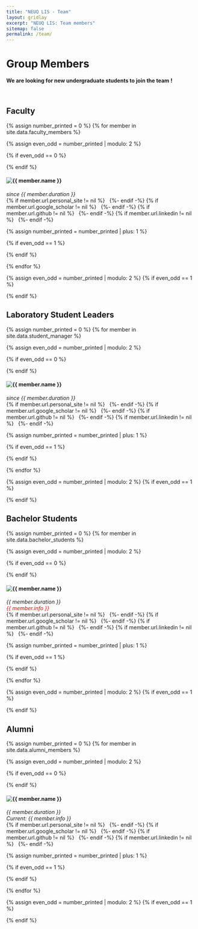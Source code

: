```yaml
---
title: "NEUQ LIS - Team"
layout: gridlay
excerpt: "NEUQ LIS: Team members"
sitemap: false
permalink: /team/
---
```


# Group Members

 **We are  looking for new undergraduate students to join the team** **!**


<!-- Jump to [faculty](#faculty), [PhD students](#phd-students), [master students](#master-(research)-students), [alumni](#alumni). -->
 <!-- [administrative support](#administrative-support), [lab visitors](#lab-visitors). -->



<br>

## Faculty 
{% assign number_printed = 0 %}
{% for member in site.data.faculty_members %}

{% assign even_odd = number_printed | modulo: 2 %}

{% if even_odd == 0 %}
<div class="row">
{% endif %}

<div class="col-sm-6 clearfix">
  <img src="{{ site.url }}{{ site.baseurl }}/images/teampic/{{ member.photo }}" class="avatar_img"  style="float: left" />
  <h4>{{ member.name }}</h4>
  <i>
    since {{ member.duration }} 
    <!-- <br>
    co-supervised with {{ member.cosupervision }} -->
  </i>
  <br>
  {% if member.url.personal_site != nil %}
  <a href="{{ member.url.personal_site }}" target="_blank"><i class="fa-solid fa-house"></i></a> &nbsp;
  {%- endif -%}
  {% if member.url.google_scholar != nil %}
  <a href="{{ member.url.google_scholar }}" target="_blank"><i class="fa-brands fa-google"></i></a> &nbsp;
  {%- endif -%}
  {% if member.url.github != nil %}
  <a href="{{ member.url.github }}" target="_blank"><i class="fa-brands fa-github"></i></a> &nbsp;
  {%- endif -%}
  {% if member.url.linkedin != nil %}
  <a href="{{ member.url.linkedin }}" target="_blank"><i class="fa-brands fa-linkedin"></i></a> &nbsp;
  {%- endif -%}
  <!-- <i class="fa fa-envelope"></i> -->
  <!-- <ul style="overflow: hidden">
  </ul> -->

</div>

{% assign number_printed = number_printed | plus: 1 %}

{% if even_odd == 1 %}
</div>
{% endif %}

{% endfor %}

{% assign even_odd = number_printed | modulo: 2 %}
{% if even_odd == 1 %}
</div>
{% endif %}

<br>


##  Laboratory Student Leaders
{% assign number_printed = 0 %}
{% for member in site.data.student_manager %}

{% assign even_odd = number_printed | modulo: 2 %}

{% if even_odd == 0 %}
<div class="row">
{% endif %}

<div class="col-sm-6 clearfix">
  <img src="{{ site.url }}{{ site.baseurl }}/images/teampic/{{ member.photo }}" class="avatar_img"  style="float: left" />
  <h4>{{ member.name }}</h4>
  <i>
    since {{ member.duration }} 
    <!-- co-supervised with {{ member.cosupervision }} -->
  </i>
  <br>
  {% if member.url.personal_site != nil %}
  <a href="{{ member.url.personal_site }}" target="_blank"><i class="fa-solid fa-house"></i></a> &nbsp;
  {%- endif -%}
  {% if member.url.google_scholar != nil %}
  <a href="{{ member.url.google_scholar }}" target="_blank"><i class="fa-brands fa-google"></i></a> &nbsp;
  {%- endif -%}
  {% if member.url.github != nil %}
  <a href="{{ member.url.github }}" target="_blank"><i class="fa-brands fa-github"></i></a> &nbsp;
  {%- endif -%}
  {% if member.url.linkedin != nil %}
  <a href="{{ member.url.linkedin }}" target="_blank"><i class="fa-brands fa-linkedin"></i></a> &nbsp;
  {%- endif -%}
  <!-- <ul style="overflow: hidden">
  </ul> -->

</div>

{% assign number_printed = number_printed | plus: 1 %}

{% if even_odd == 1 %}
</div>
{% endif %}

{% endfor %}

{% assign even_odd = number_printed | modulo: 2 %}
{% if even_odd == 1 %}
</div>
{% endif %}

<br>






## Bachelor  Students
{% assign number_printed = 0 %}
{% for member in site.data.bachelor_students %}

{% assign even_odd = number_printed | modulo: 2 %}

{% if even_odd == 0 %}
<div class="row">
{% endif %}

<div class="col-sm-6 clearfix">
  <img src="{{ site.url }}{{ site.baseurl }}/images/teampic/{{ member.photo }}" class="avatar_img"  style="float: left" />
  <h4>{{ member.name }}</h4>
  <i>
    {{ member.duration }} 
    <br>
  <span style="color: red;">{{ member.info }}</span>
  </i>
  <br>
  {% if member.url.personal_site != nil %}
  <a href="{{ member.url.personal_site }}" target="_blank"><i class="fa-solid fa-house"></i></a> &nbsp;
  {%- endif -%}
  {% if member.url.google_scholar != nil %}
  <a href="{{ member.url.google_scholar }}" target="_blank"><i class="fa-brands fa-google"></i></a> &nbsp;
  {%- endif -%}
  {% if member.url.github != nil %}
  <a href="{{ member.url.github }}" target="_blank"><i class="fa-brands fa-github"></i></a> &nbsp;
  {%- endif -%}
  {% if member.url.linkedin != nil %}
  <a href="{{ member.url.linkedin }}" target="_blank"><i class="fa-brands fa-linkedin"></i></a> &nbsp;
  {%- endif -%}
  <!-- <ul style="overflow: hidden">
  </ul> -->

</div>

{% assign number_printed = number_printed | plus: 1 %}

{% if even_odd == 1 %}
</div>
{% endif %}

{% endfor %}

{% assign even_odd = number_printed | modulo: 2 %}
{% if even_odd == 1 %}
</div>
{% endif %}

<br>

## Alumni

{% assign number_printed = 0 %}
{% for member in site.data.alumni_members %}

{% assign even_odd = number_printed | modulo: 2 %}

{% if even_odd == 0 %}
<div class="row">
{% endif %}

<div class="col-sm-6 clearfix">
  <img src="{{ site.url }}{{ site.baseurl }}/images/teampic/{{ member.photo }}" class="avatar_img"  style="float: left" />
  <h4>{{ member.name }}</h4>
  <i>
    {{ member.duration }} 
    <br>
    <!-- co-supervised with {{ member.cosupervision }}
    <br>  -->
    Current: {{ member.info }}
  </i>
  <br>
  {% if member.url.personal_site != nil %}
  <a href="{{ member.url.personal_site }}" target="_blank"><i class="fa-solid fa-house"></i></a> &nbsp;
  {%- endif -%}
  {% if member.url.google_scholar != nil %}
  <a href="{{ member.url.google_scholar }}" target="_blank"><i class="fa-brands fa-google"></i></a> &nbsp;
  {%- endif -%}
  {% if member.url.github != nil %}
  <a href="{{ member.url.github }}" target="_blank"><i class="fa-brands fa-github"></i></a> &nbsp;
  {%- endif -%}
  {% if member.url.linkedin != nil %}
  <a href="{{ member.url.linkedin }}" target="_blank"><i class="fa-brands fa-linkedin"></i></a> &nbsp;
  {%- endif -%}
  <!-- <ul style="overflow: hidden">
  </ul> -->
  
</div>

{% assign number_printed = number_printed | plus: 1 %}

{% if even_odd == 1 %}
</div>
{% endif %}

{% endfor %}

{% assign even_odd = number_printed | modulo: 2 %}
{% if even_odd == 1 %}
</div>
{% endif %}

<!-- ## Former visitors, BSc/ MSc students
<div class="row">

<div class="col-sm-4 clearfix">
<h4>Visitors</h4>
{% for member in site.data.alumni_visitors %}
{{ member.name }}
{% endfor %}
</div>

<div class="col-sm-4 clearfix">
<h4>Master students</h4>
{% for member in site.data.alumni_msc %}
{{ member.name }}
{% endfor %}
</div>

<div class="col-sm-4 clearfix">
<h4>Bachelor Students</h4>
{% for member in site.data.alumni_bsc %}
{{ member.name }}
{% endfor %}
</div>

</div> -->

<br>

<!-- ## Administrative Support
<a href="mailto:Rijsewijk@Physics.LeidenUniv.nl">Ellie van Rijsewijk</a> is helping us (and other groups) with administration. -->
